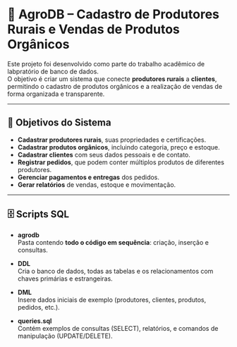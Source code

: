 # 🌱 AgroDB – Cadastro de Produtores Rurais e Vendas de Produtos Orgânicos

Este projeto foi desenvolvido como parte do trabalho acadêmico de labpratório de banco de dados.  
O objetivo é criar um sistema que conecte **produtores rurais** a **clientes**, permitindo o cadastro de produtos orgânicos e a realização de vendas de forma organizada e transparente.

---

## 🎯 Objetivos do Sistema

- **Cadastrar produtores rurais**, suas propriedades e certificações.
- **Cadastrar produtos orgânicos**, incluindo categoria, preço e estoque.
- **Cadastrar clientes** com seus dados pessoais e de contato.
- **Registrar pedidos**, que podem conter múltiplos produtos de diferentes produtores.
- **Gerenciar pagamentos e entregas** dos pedidos.
- **Gerar relatórios** de vendas, estoque e movimentação.


---

## 🗄️ Scripts SQL

- **agrodb**  
  Pasta contendo **todo o código em sequência**: criação, inserção e consultas.

- **DDL**  
  Cria o banco de dados, todas as tabelas e os relacionamentos com chaves primárias e estrangeiras.

- **DML**  
  Insere dados iniciais de exemplo (produtores, clientes, produtos, pedidos, etc.).

- **queries.sql**  
  Contém exemplos de consultas (SELECT), relatórios, e comandos de manipulação (UPDATE/DELETE).
